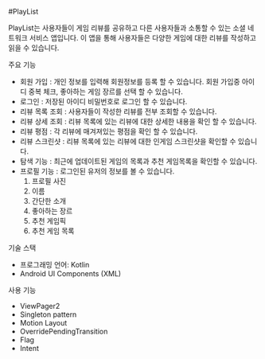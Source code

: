 #PlayList

PlayList는 사용자들이 게임 리뷰를 공유하고 다른 사용자들과 소통할 수 있는 소셜 네트워크 서비스 앱입니다.
이 앱을 통해 사용자들은 다양한 게임에 대한 리뷰를 작성하고 읽을 수 있습니다.

주요 기능
- 회원 가입 : 개인 정보를 입력해 회원정보를 등록 할 수 있습니다. 회원 가입중 아이디 중복 체크, 좋아하는 게임 장르를 선택 할 수 있습니다.
- 로그인 : 저장된 아이디 비밀번호로 로그인 할 수 있습니다.
- 리뷰 목록 조회 : 사용자들이 작성한 리뷰를 전부 조회할 수 있습니다.
- 리뷰 상세 조회 : 리뷰 목록에 있는 리뷰에 대한 상세한 내용을 확인 할 수 있습니다.
- 리뷰 평점 : 각 리뷰에 매겨져있는 평점을 확인 할 수 있습니다.
- 리뷰 스크린샷 : 리뷰 목록에 있는 리뷰에 대한 인게임 스크린샷을 확인할 수 있습니다.
- 탐색 기능 : 최근에 업데이트된 게임의 목록과 추천 게임목록을 확인할 수 있습니다.
- 프로필 기능 : 로그인된 유저의 정보를 볼 수 있습니다.
    1. 프로필 사진
    2. 이름
    3. 간단한 소개
    4. 좋아하는 장르
    5. 추천 게임픽
    6. 추천 게임 목록

기술 스택
- 프로그래밍 언어: Kotlin
- Android UI Components (XML)

사용 기능
- ViewPager2
- Singleton pattern
- Motion Layout
- OverridePendingTransition
- Flag
- Intent
